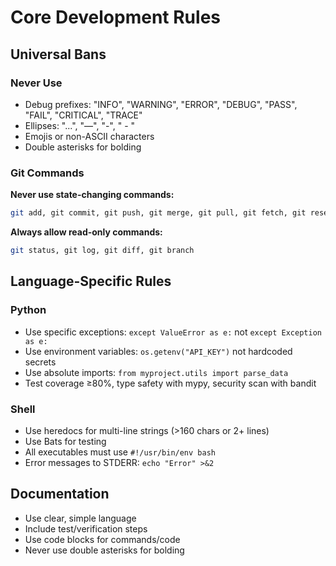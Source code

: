# Core Development Rules

## Universal Bans

### Never Use

- Debug prefixes: "INFO", "WARNING", "ERROR", "DEBUG", "PASS", "FAIL", "CRITICAL", "TRACE"
- Ellipses: "...", "—", "-", " - "
- Emojis or non-ASCII characters
- Double asterisks for bolding

### Git Commands

**Never use state-changing commands:**

```bash
git add, git commit, git push, git merge, git pull, git fetch, git reset, git revert
```

**Always allow read-only commands:**

```bash
git status, git log, git diff, git branch
```

## Language-Specific Rules

### Python

- Use specific exceptions: `except ValueError as e:` not `except Exception as e:`
- Use environment variables: `os.getenv("API_KEY")` not hardcoded secrets
- Use absolute imports: `from myproject.utils import parse_data`
- Test coverage ≥80%, type safety with mypy, security scan with bandit

### Shell

- Use heredocs for multi-line strings (>160 chars or 2+ lines)
- Use Bats for testing
- All executables must use `#!/usr/bin/env bash`
- Error messages to STDERR: `echo "Error" >&2`

## Documentation

- Use clear, simple language
- Include test/verification steps
- Use code blocks for commands/code
- Never use double asterisks for bolding
